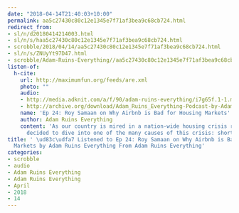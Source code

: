 ```yaml
---
date: "2018-04-14T21:40:03+10:00"
permalink: aa5c27430c80c12e1345e7f71af3bea9c68cb724.html
redirect_from:
- sl/n/d20180414214003.html
- sl/n/s/haa5c27430c80c12e1345e7f71af3bea9c68cb724.html
- scrobble/2018/04/14/aa5c27430c80c12e1345e7f71af3bea9c68cb724.html
- sl/n/s/ZNUyYt97D47.html
- scrobble/Adam-Ruins-Everything//aa5c27430c80c12e1345e7f71af3bea9c68cb724.html
listen-of:
  h-cite:
    url: http://maximumfun.org/feeds/are.xml
    photo: ""
    audio:
    - http://media.adknit.com/a/f/90/adam-ruins-everything/i7g65f.1-1.mp3
    - http://archive.org/download/Adam_Ruins_Everything-Podcast-by-Adam_Ruins_Everything/Ep_24_Roy_Samaan_on_Why_Airbnb_is_Bad_for_Housing_Markets.mp3
    name: 'Ep 24: Roy Samaan on Why Airbnb is Bad for Housing Markets'
    author: Adam Ruins Everything
    content: 'As our country is mired in a nation-wide housing crisis right now, we
      decided to dive into one of the many causes of this crisis: short-term housing.'
title: ' \ud83c\udfa7 Listened to Ep 24: Roy Samaan on Why Airbnb is Bad for Housing
  Markets by Adam Ruins Everything From Adam Ruins Everything'
categories:
- scrobble
- audio
- Adam Ruins Everything
- Adam Ruins Everything
- April
- 2018
- 14
---
```

